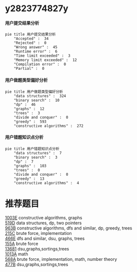 # y2823774827y

<!-- tabs:start -->



#### **用户提交结果分析**

```mermaid
pie title 用户提交结果分析
    "Accepted" :  34
    "Rejected" :  0
    "Wrong answer" :  45
    "Runtime error" :  6
    "Time limit exceeded" :  3
    "Memory limit exceeded" :  12
    "Compilation error" :  0
    "Partial" :  0
```

#### **用户做题类型偏好分析**

```mermaid
pie title 用户做题类型偏好分析
    "data structures" :  324
    "binary search" :  10
    "dp" :  46
    "graphs" :  12
    "trees" :  3
    "divide and conquer" :  0
    "greedy" :  593
    "constructive algorithms" :  272
```
#### **用户错题知识点分析**

```mermaid
pie title 用户错题知识点分析
    "data structures" :  7
    "binary search" :  3
    "dp" :  7
    "graphs" :  103
    "trees" :  0
    "divide and conquer" :  0
    "greedy" :  13
    "constructive algorithms" :  4
```



<!-- tabs:end -->
# 推荐题目
[1003E](https://codeforces.com/contest/1003/problem/E)		constructive algorithms,
                        graphs		  
[519D](https://codeforces.com/contest/519/problem/D)		data structures,
                        dp,
                        two pointers		  
[963B](https://codeforces.com/contest/963/problem/B)		constructive algorithms,
                        dfs and similar,
                        dp,
                        greedy,
                        trees		  
[215C](https://codeforces.com/contest/215/problem/C)		brute force,
                        implementation		  
[466E](https://codeforces.com/contest/466/problem/E)		dfs and similar,
                        dsu,
                        graphs,
                        trees		  
[155A](https://codeforces.com/contest/155/problem/A)		brute force		  
[13681](https://codeforces.com/contest/1368/problem/1)		dsu,graphs,sortings,trees		  
[1013A](https://codeforces.com/contest/1013/problem/A)		math		  
[568A](https://codeforces.com/contest/568/problem/A)		brute force,
                        implementation,
                        math,
                        number theory		  
[477B](https://codeforces.com/contest/477/problem/B)		dsu,graphs,sortings,trees		  
